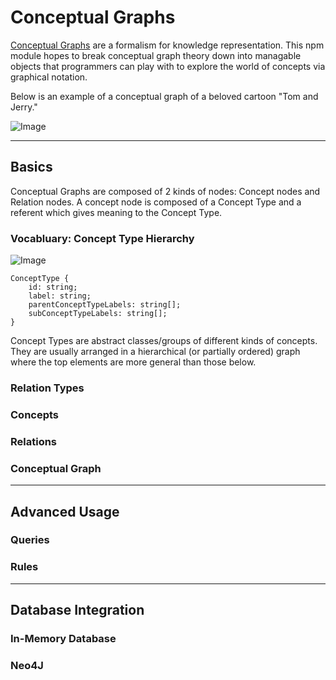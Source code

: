 # Conceptual Graphs

[Conceptual Graphs](https://en.wikipedia.org/wiki/Conceptual_graph) are a formalism for knowledge representation. This npm module hopes to break conceptual graph theory down into managable objects that programmers can play with to explore the world of concepts via graphical notation.

Below is an example of a conceptual graph of a beloved cartoon "Tom and Jerry."

![Image](https://juandupreez.github.io/images/TomAndJerryCG.PNG)

---

<!-- ## Getting Started

1. Initialize Your Own repo

```
npm init
```

2. Download conceptual-graphs

```
npm i conceptual-graphs
```

--- -->

## Basics

Conceptual Graphs are composed of 2 kinds of nodes: Concept nodes and Relation nodes. A concept node is composed of a Concept Type and a referent which gives meaning to the Concept Type.

### Vocabluary: Concept Type Hierarchy

![Image](https://juandupreez.github.io/images/TomAndJerryConceptTypes.PNG)

```
ConceptType {
    id: string;
    label: string;
    parentConceptTypeLabels: string[];
    subConceptTypeLabels: string[];
}
```
Concept Types are abstract classes/groups of different kinds of concepts. They are usually arranged in a hierarchical (or partially ordered) graph where the top elements are more general than those below.

### Relation Types
### Concepts
### Relations
### Conceptual Graph

---

## Advanced Usage
### Queries
### Rules

---

## Database Integration
### In-Memory Database
### Neo4J

